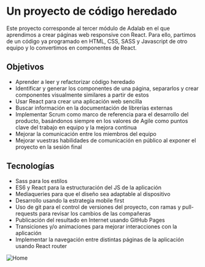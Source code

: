 # Un proyecto de código heredado

Este proyecto corresponde al tercer módulo de Adalab en el que aprendimos a crear páginas web responsive con React. Para ello, partimos de un código ya programado en HTML, CSS, SASS y Javascript de otro equipo y lo convertimos en componentes de React. 

## Objetivos

- Aprender a leer y refactorizar código heredado
- Identificar y generar los componentes de una página, separarlos y crear componentes visualmente similares a partir de estos
- Usar React para crear una aplicación web sencilla
- Buscar información en la documentación de librerías externas
- Implementar Scrum como marco de referencia para el desarrollo del producto, basándonos siempre en los valores de Agile como puntos clave del trabajo en equipo y la mejora continua
- Mejorar la comunicación entre los miembros del equipo
- Mejorar vuestras habilidades de comunicación en público al exponer el proyecto en la sesión final

## Tecnologías

- Sass para los estilos
- ES6 y React para la estructuración del JS de la aplicación
- Mediaqueries para que el diseño sea adaptable al dispositivo
- Desarrollo usando la estrategia mobile first
- Uso de git para el control de versiones del proyecto, con ramas y pull-requests para revisar los cambios de las compañeras
- Publicación del resultado en Internet usando GitHub Pages
- Transiciones y/o animaciones para mejorar interacciones con la aplicación
- Implementar la navegación entre distintas páginas de la aplicación usando React router

![Home](https://github.com/sandrusmb/project-promo-h-module-3-team-2-morning/blob/master/images/Home.png)
